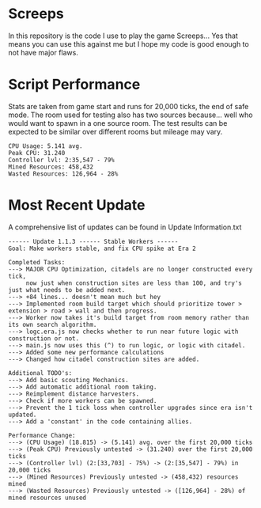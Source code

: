 # Screeps
In this repository is the code I use to play the game Screeps... Yes that means you can use this against me but I hope my code is good enough to not have major flaws.
# Script Performance
Stats are taken from game start and runs for 20,000 ticks, the end of safe mode. The room used for testing also has two sources because... well who would want to spawn in a one source room. The test results can be expected to be similar over different rooms but mileage may vary.
```
CPU Usage: 5.141 avg.
Peak CPU: 31.240
Controller lvl: 2:35,547 - 79%
Mined Resources: 458,432
Wasted Resources: 126,964 - 28%
```
# Most Recent Update
A comprehensive list of updates can be found in Update Information.txt

```
------ Update 1.1.3 ------ Stable Workers ------
Goal: Make workers stable, and fix CPU spike at Era 2
```
```
Completed Tasks:
---> MAJOR CPU Optimization, citadels are no longer constructed every tick,
     now just when construction sites are less than 100, and try's just what needs to be added next.
---> +84 lines... doesn't mean much but hey
---> Implemented room build target which should prioritize tower > extension > road > wall and then progress.
---> Worker now takes it's build target from room memory rather than its own search algorithm.
---> logc.era.js now checks whether to run near future logic with construction or not.
---> main.js now uses this (^) to run logic, or logic with citadel.
---> Added some new performance calculations
---> Changed how citadel construction sites are added.
```
```
Additional TODO's:
---> Add basic scouting Mechanics.
---> Add automatic additional room taking.
---> Reimplement distance harvesters.
---> Check if more workers can be spawned.
---> Prevent the 1 tick loss when controller upgrades since era isn't updated.
---> Add a 'constant' in the code containing allies.
```
```
Performance Change:
---> (CPU Usage) (18.815) -> (5.141) avg. over the first 20,000 ticks
---> (Peak CPU) Previously untested -> (31.240) over the first 20,000 ticks
---> (Controller lvl) (2:[33,703] - 75%) -> (2:[35,547] - 79%) in 20,000 ticks
---> (Mined Resources) Previously untested -> (458,432) resources mined
---> (Wasted Resources) Previously untested -> ([126,964] - 28%) of mined resources unused
```
